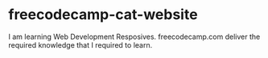 # freecodecamp-cat-website

I am learning Web Development Resposives. freecodecamp.com deliver the required knowledge that I required to learn.
